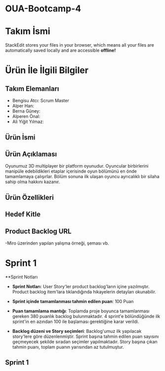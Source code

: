 # OUA-Bootcamp-4

# Takım İsmi

StackEdit stores your files in your browser, which means all your files are automatically saved locally and are accessible **offline!**

# Ürün İle İlgili Bilgiler

## Takım Elemanları

-   Bengisu Atcı: Scrum Master
-   Alper Han: 
-   Berna Güney: 
-   Alperen Önal:
-   Ali Yiğit Yılmaz:

## Ürün İsmi


## Ürün Açıklaması

Oyunumuz 3D multiplayer bir platform oyunudur. Oyuncular birbirlerini manipüle edebildikleri etaplar içerisinde oyun bölümünü en önde tamamlamaya çalışırlar. Bölüm sonuna ilk ulaşan oyuncu ayrıcalıklı bir silaha sahip olma hakkını kazanır.

## Ürün Özellikleri




## Hedef Kitle



## Product Backlog URL

-Miro üzerinden yapılan yalışma örneği, şeması vb.


# Sprint 1
**Sprint Notları
-   **Sprint Notları**: User Story'ler product backlog'ların içine yazılmıştır. Product backlog item'lara tıklandığında hikayelerin detayları okunabilir.
    
-   **Sprint içinde tamamlanması tahmin edilen puan**: 100 Puan
    
-   **Puan tamamlama mantığı**: Toplamda proje boyunca tamamlanması gereken 380 puanlık backlog bulunmaktadır. 4 sprint'e bölündüğünde ilk sprint'in en azından 100 ile başlaması gerektiğine karar verildi.
    
-   **Backlog düzeni ve Story seçimleri**: Backlog'umuz ilk yapılacak story'lere göre düzenlenmiştir. Sprint başına tahmin edilen puan sayısını geçmeyecek şekilde sıradan seçimler yapılmaktadır. Story başına çıkan tahmin puanı, toplam puanın yarısından az tutulmuştur.

## Sprint 1
